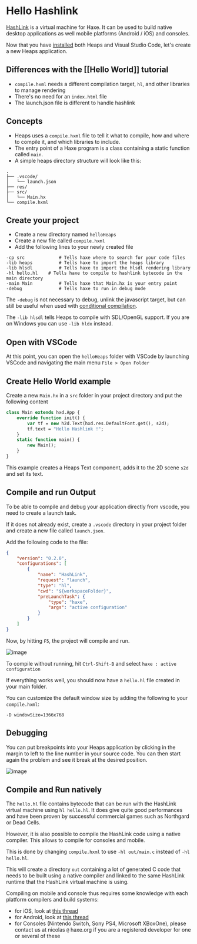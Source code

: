 # Hello Hashlink

[HashLink](https://hashlink.haxe.org/) is a virtual machine for Haxe. It can be used to build native desktop applications as well mobile platforms (Android / iOS) and consoles.

Now that you have [installed](https://github.com/HeapsIO/heaps/wiki/Installation) both Heaps and Visual Studio Code, let's create a new Heaps application.

## Differences with the [[Hello World]] tutorial
* `compile.hxml` needs a different compilation target, `hl`, and other libraries to manage rendering
* There's no need for an `index.html` file
* The launch.json file is different to handle hashlink


## Concepts
* Heaps uses a `compile.hxml` file to tell it what to compile, how and where to compile it, and which libraries to include.
* The entry point of a Haxe program is a class containing a static function called `main`.
* A simple heaps directory structure will look like this:
```
.
├── .vscode/
│   └── launch.json
├── res/
├── src/
│   └── Main.hx
└── compile.hxml
```

## Create your project

* Create a new directory named `helloHeaps`
* Create a new file called `compile.hxml`
* Add the following lines to your newly created file
```
-cp src 			# Tells haxe where to search for your code files
-lib heaps			# Tells haxe to import the heaps library
-lib hlsdl			# Tells haxe to import the hlsdl rendering library
-hl hello.hl	# Tells haxe to compile to hashlink bytecode in the main directory
-main Main			# Tells haxe that Main.hx is your entry point
-debug				# Tells haxe to run in debug mode
```

The `-debug` is not necessary to debug, unlink the javascript target, but can still be useful when used with [conditional compilation](https://haxe.org/manual/lf-condition-compilation.html).

The `-lib hlsdl` tells Heaps to compile with SDL/OpenGL support. If you are on Windows you can use `-lib hldx` instead.

## Open with VSCode

At this point, you can open the `helloHeaps` folder with VSCode by launching VSCode and navigating the main menu `File > Open Folder`

## Create Hello World example

Create a new `Main.hx` in a `src` folder in your project directory and put the following content

```haxe
class Main extends hxd.App {
	override function init() {
		var tf = new h2d.Text(hxd.res.DefaultFont.get(), s2d);
		tf.text = "Hello Hashlink !";
	}
	static function main() {
		new Main();
	}
}
```

This example creates a Heaps Text component, adds it to the 2D scene `s2d` and set its text.

## Compile and run Output
To be able to compile and debug your application directly from vscode, you need to create a launch task.

If it does not already exist, create a `.vscode` directory in your project folder and create a new file called `launch.json`.

Add the following code to the file:
```json
{
	"version": "0.2.0",
	"configurations": [
        {
            "name": "HashLink",
            "request": "launch",
            "type": "hl",
            "cwd": "${workspaceFolder}",
            "preLaunchTask": {
                "type": "haxe",
                "args": "active configuration"
            }
        }
	]
}
```

Now, by hitting `F5`, the project will compile and run.

![image](https://user-images.githubusercontent.com/1022912/45916979-06d3ef00-be6f-11e8-9d5c-bc24023a7a66.png)

To compile without running, hit `Ctrl-Shift-B` and select `haxe : active configuration`

If everything works well, you should now have a `hello.hl` file created in your main folder.

You can customize the default window size by adding the following to your `compile.hxml`:

```
-D windowSize=1366x768
```

## Debugging

You can put breakpoints into your Heaps application by clicking in the margin to left to the line number in your source code. You can then start again the problem and see it break at the desired position.

![image](https://user-images.githubusercontent.com/1022912/45917022-5b776a00-be6f-11e8-9319-77d4e36ea3c2.png)

## Compile and Run natively

The `hello.hl` file contains bytecode that can be run with the HashLink virtual machine using `hl hello.hl`. It does give quite good performances and have been proven by successful commercial games such as Northgard or Dead Cells.

However, it is also possible to compile the HashLink code using a native compiler. This allows to compile for consoles and mobile.

This is done by changing `compile.hxml` to use `-hl out/main.c` instead of `-hl hello.hl`. 

This will create a directory `out` containing a lot of generated C code that needs to be built using a native compiler and linked to the same HashLink runtime that the HashLink virtual machine is using.

Compiling on mobile and console thus requires some knowledge with each platform compilers and build systems:
 * for iOS, look at [this thread](https://github.com/HaxeFoundation/hashlink/issues/144)
 * for Android, look at [this thread](https://github.com/HaxeFoundation/hashlink/issues/109)
 * for Consoles (Nintendo Switch, Sony PS4, Microsoft XBoxOne), please contact us at nicolas `@` haxe.org if you are a registered developer for one or several of these
